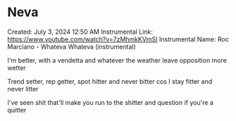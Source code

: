 # Neva

Created: July 3, 2024 12:50 AM
Instrumental Link: https://www.youtube.com/watch?v=7zMhmkKVmSI
Instrumental Name: Roc Marciano - Whateva Whateva (instrumental)

I'm better, with a vendetta and whatever the weather leave opposition more wetter

Trend setter, rep getter, spot hitter and never bitter cos I stay fitter and never litter

I've seen shit that'll make you run to the shitter and question if you're a quitter